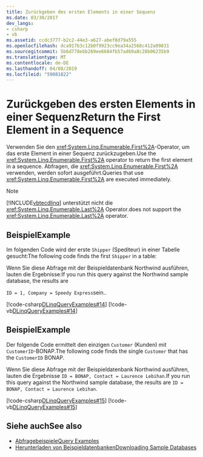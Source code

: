 ```yaml
---
title: Zurückgeben des ersten Elements in einer Sequenz
ms.date: 03/30/2017
dev_langs:
- csharp
- vb
ms.assetid: ccdc3777-b2c2-44e3-a627-abef8d79a555
ms.openlocfilehash: dca917b3c12b0f9923cc9ea34a2568c412a09831
ms.sourcegitcommit: 5b6d778ebb269ee6684fb57ad69a8c28b06235b9
ms.translationtype: MT
ms.contentlocale: de-DE
ms.lasthandoff: 04/08/2019
ms.locfileid: "59081822"
---
```

# <a name="return-the-first-element-in-a-sequence"></a><span data-ttu-id="410f3-102">Zurückgeben des ersten Elements in einer Sequenz</span><span class="sxs-lookup"><span data-stu-id="410f3-102">Return the First Element in a Sequence</span></span>
<span data-ttu-id="410f3-103">Verwenden Sie den <xref:System.Linq.Enumerable.First%2A>-Operator, um das erste Element in einer Sequenz zurückzugeben.</span><span class="sxs-lookup"><span data-stu-id="410f3-103">Use the <xref:System.Linq.Enumerable.First%2A> operator to return the first element in a sequence.</span></span> <span data-ttu-id="410f3-104">Abfragen, die <xref:System.Linq.Enumerable.First%2A> verwenden, werden sofort ausgeführt.</span><span class="sxs-lookup"><span data-stu-id="410f3-104">Queries that use <xref:System.Linq.Enumerable.First%2A> are executed immediately.</span></span>  
  
> [!NOTE]
>  [!INCLUDE[vbtecdlinq](../../../../../../includes/vbtecdlinq-md.md)] <span data-ttu-id="410f3-105">unterstützt nicht die <xref:System.Linq.Enumerable.Last%2A> Operator.</span><span class="sxs-lookup"><span data-stu-id="410f3-105">does not support the <xref:System.Linq.Enumerable.Last%2A> operator.</span></span>  
  
## <a name="example"></a><span data-ttu-id="410f3-106">Beispiel</span><span class="sxs-lookup"><span data-stu-id="410f3-106">Example</span></span>  
 <span data-ttu-id="410f3-107">Im folgenden Code wird der erste `Shipper` (Spediteur) in einer Tabelle gesucht:</span><span class="sxs-lookup"><span data-stu-id="410f3-107">The following code finds the first `Shipper` in a table:</span></span>  
  
 <span data-ttu-id="410f3-108">Wenn Sie diese Abfrage mit der Beispieldatenbank Northwind ausführen, lauten die Ergebnisse:</span><span class="sxs-lookup"><span data-stu-id="410f3-108">If you run this query against the Northwind sample database, the results are</span></span>  
  
 `ID = 1, Company = Speedy Express`<span data-ttu-id="410f3-109">sein.</span><span class="sxs-lookup"><span data-stu-id="410f3-109">.</span></span>  
  
 [!code-csharp[DLinqQueryExamples#14](../../../../../../samples/snippets/csharp/VS_Snippets_Data/DLinqQueryExamples/cs/Program.cs#14)]
 [!code-vb[DLinqQueryExamples#14](../../../../../../samples/snippets/visualbasic/VS_Snippets_Data/DLinqQueryExamples/vb/Module1.vb#14)]  
  
## <a name="example"></a><span data-ttu-id="410f3-110">Beispiel</span><span class="sxs-lookup"><span data-stu-id="410f3-110">Example</span></span>  
 <span data-ttu-id="410f3-111">Der folgende Code ermittelt den einzigen `Customer` (Kunden) mit `CustomerID`-BONAP.</span><span class="sxs-lookup"><span data-stu-id="410f3-111">The following code finds the single `Customer` that has the `CustomerID` BONAP.</span></span>  
  
 <span data-ttu-id="410f3-112">Wenn Sie diese Abfrage mit der Beispieldatenbank Northwind ausführen, lauten die Ergebnisse `ID = BONAP, Contact = Laurence Lebihan`.</span><span class="sxs-lookup"><span data-stu-id="410f3-112">If you run this query against the Northwind sample database, the results are `ID = BONAP, Contact = Laurence Lebihan`.</span></span>  
  
 [!code-csharp[DLinqQueryExamples#15](../../../../../../samples/snippets/csharp/VS_Snippets_Data/DLinqQueryExamples/cs/Program.cs#15)]
 [!code-vb[DLinqQueryExamples#15](../../../../../../samples/snippets/visualbasic/VS_Snippets_Data/DLinqQueryExamples/vb/Module1.vb#15)]  
  
## <a name="see-also"></a><span data-ttu-id="410f3-113">Siehe auch</span><span class="sxs-lookup"><span data-stu-id="410f3-113">See also</span></span>

- [<span data-ttu-id="410f3-114">Abfragebeispiele</span><span class="sxs-lookup"><span data-stu-id="410f3-114">Query Examples</span></span>](../../../../../../docs/framework/data/adonet/sql/linq/query-examples.md)
- [<span data-ttu-id="410f3-115">Herunterladen von Beispieldatenbanken</span><span class="sxs-lookup"><span data-stu-id="410f3-115">Downloading Sample Databases</span></span>](../../../../../../docs/framework/data/adonet/sql/linq/downloading-sample-databases.md)
